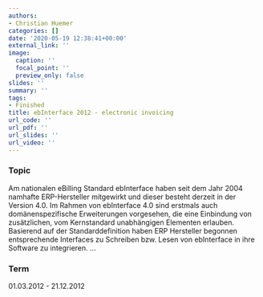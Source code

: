 ```yaml
---
authors:
- Christian Huemer
categories: []
date: '2020-05-19 12:38:41+00:00'
external_link: ''
image:
  caption: ''
  focal_point: ''
  preview_only: false
slides: ''
summary: ''
tags:
- Finished
title: ebInterface 2012 - electronic invoicing
url_code: ''
url_pdf: ''
url_slides: ''
url_video: ''
---
```


### Topic

Am nationalen eBilling Standard ebInterface haben seit dem Jahr 2004 namhafte ERP-Hersteller mitgewirkt und dieser besteht derzeit in der Version 4.0. Im Rahmen von ebInterface 4.0 sind erstmals auch domänenspezifische Erweiterungen vorgesehen, die eine Einbindung von zusätzlichen, vom Kernstandard unabhängigen Elementen erlauben. Basierend auf der Standarddefinition haben ERP Hersteller begonnen entsprechende Interfaces zu Schreiben bzw. Lesen von ebInterface in ihre Software zu integrieren. …

### Term

01.03.2012 - 21.12.2012